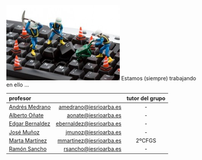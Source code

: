 <!-- TITLE: Informática -->
![Trojanwin 32 300 X 200](/uploads/trojanwin-32-300-x-200.jpg "Trojanwin 32 300 X 200")
Estamos (siempre) trabajando en ello ...

| profesor                                               |                          |tutor del grupo|
|:-------------------------------------------------------|-------------------------:|:-:|
|[Andrés Medrano](/departamento/informatica/amedrano)	   |amedrano@iesrioarba.es	  | - |
|[Alberto Oñate](/departamento/informatica/aonate)	     |aonate@iesrioarba.es	    | - |
|[Edgar Bernaldez](/departamento/informatica/ebernaldez) |ebernaldez@iesrioarba.es	| - |
|[José Muñoz](/departamento/informatica/jmunoz)          |jmunoz@iesrioarba.es	    | - |
|[Marta Martínez](/departamento/informatica/mmartinez)	 |mmartinez@iesrioarba.es	  | 2ºCFGS |
|[Ramón Sancho](/departamento/informatica/rsancho)       |rsancho@iesrioarba.es     | - |